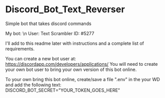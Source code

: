 # Discord_Bot_Text_Reverser
Simple bot that takes discord commands

My bot:
\n
User: Text Scrambler
ID: #5277

I'll add to this readme later with instructions and a complete list of requirements.  

You can create a new bot user at: https://discordapp.com/developers/applications/
You will need to create your own bot user to bring your own version of this bot online.

To your own bring this bot online, create/save a file ".env" in the your WD and add the following text:
  DISCORD_BOT_SECRET="YOUR_TOKEN_GOES_HERE"
